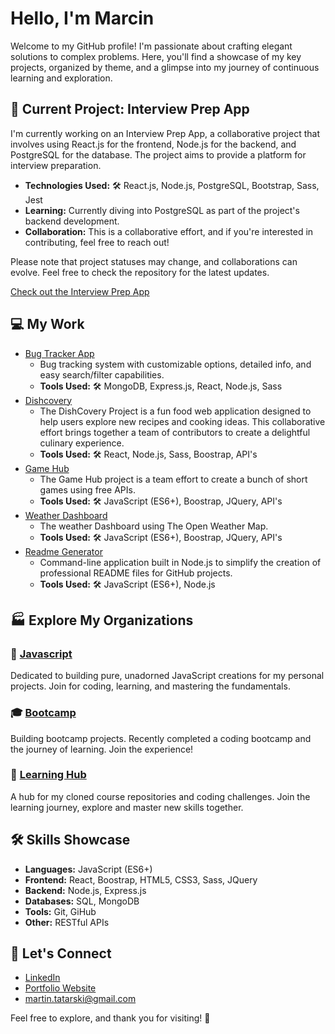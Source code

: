 # Hello, I'm Marcin

  Welcome to my GitHub profile! I'm passionate about crafting elegant solutions to complex problems. Here, you'll find a showcase of my key projects, organized by theme, and a glimpse into my journey of continuous learning and exploration.

## 🚀 Current Project: Interview Prep App

I'm currently working on an Interview Prep App, a collaborative project that involves using React.js for the frontend, Node.js for the backend, and PostgreSQL for the database. The project aims to provide a platform for interview preparation.

- **Technologies Used:** 🛠️ React.js, Node.js, PostgreSQL, Bootstrap, Sass, Jest
- **Learning:** Currently diving into PostgreSQL as part of the project's backend development.
- **Collaboration:** This is a collaborative effort, and if you're interested in contributing, feel free to reach out!

Please note that project statuses may change, and collaborations can evolve. Feel free to check the repository for the latest updates.

[Check out the Interview Prep App](https://github.com/group-lab/interview-prep-app)

## 💻 My Work 
- [Bug Tracker App](https://github.com/martindocs/bug-tracker-public)
  - Bug tracking system with customizable options, detailed info, and easy search/filter capabilities.
  - **Tools Used:** 🛠️ MongoDB, Express.js, React, Node.js, Sass
- [Dishcovery](https://github.com/martindocs-bootcamp/dishcovery)
  - The DishCovery Project is a fun food web application designed to help users explore new recipes and cooking ideas. This collaborative effort brings together a team of contributors to create a delightful culinary experience.
  - **Tools Used:** 🛠️ React, Node.js, Sass, Boostrap, API's    
- [Game Hub](https://github.com/martindocs/flash-card-game)
  - The Game Hub project is a team effort to create a bunch of short games using free APIs. 
  - **Tools Used:** 🛠️ JavaScript (ES6+), Boostrap, JQuery, API's
- [Weather Dashboard](https://github.com/martindocs/weather-dashboard)
  - The weather Dashboard using The Open Weather Map. 
  - **Tools Used:** 🛠️ JavaScript (ES6+), Boostrap, JQuery, API's
- [Readme Generator](https://github.com/martindocs/readme-generator)
  - Command-line application built in Node.js to simplify the creation of professional README files for GitHub projects. 
  - **Tools Used:** 🛠️ JavaScript (ES6+), Node.js

## 🏭 Explore My Organizations

### 📜 [Javascript](https://github.com/martindocs-javascript)

Dedicated to building pure, unadorned JavaScript creations for my personal projects. Join for coding, learning, and mastering the fundamentals.

### 🎓 [Bootcamp](https://github.com/martindocs-bootcamp)

Building bootcamp projects. Recently completed a coding bootcamp and the journey of learning. Join the experience!

### 📘 [Learning Hub](https://github.com/martindocs-courses)

A hub for my cloned course repositories and coding challenges. Join the learning journey, explore and master new skills together.

## 🛠️ Skills Showcase

- **Languages:** JavaScript (ES6+)
- **Frontend:** React, Boostrap, HTML5, CSS3, Sass, JQuery
- **Backend:** Node.js, Express.js
- **Databases:** SQL, MongoDB
- **Tools:** Git, GiHub
- **Other:** RESTful APIs

## 📱 Let's Connect

- [LinkedIn](https://www.linkedin.com/in/marcin-tatarski/)
- [Portfolio Website](https://marcin-tatarski.com/)
- [martin.tatarski@gmail.com](mailto:martin.tatarski@gmail.com)

Feel free to explore, and thank you for visiting! 🌟
